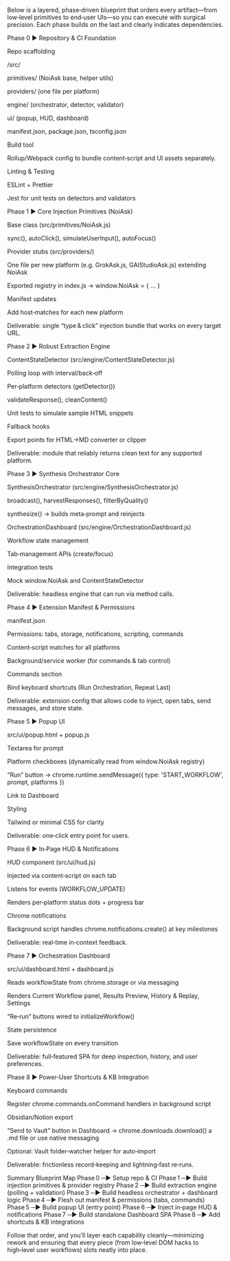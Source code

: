 Below is a layered, phase‑driven blueprint that orders every artifact—from low‑level primitives to end‑user UIs—so you can execute with surgical precision. Each phase builds on the last and clearly indicates dependencies.

Phase 0 ▶︎ Repository & CI Foundation

Repo scaffolding

/src/

primitives/ (NoiAsk base, helper utils)

providers/ (one file per platform)

engine/ (orchestrator, detector, validator)

ui/ (popup, HUD, dashboard)

manifest.json, package.json, tsconfig.json

Build tool

Rollup/Webpack config to bundle content‑script and UI assets separately.

Linting & Testing

ESLint + Prettier

Jest for unit tests on detectors and validators

Phase 1 ▶︎ Core Injection Primitives (NoiAsk)

Base class (src/primitives/NoiAsk.js)

sync(), autoClick(), simulateUserInput(), autoFocus()

Provider stubs (src/providers/)

One file per new platform (e.g. GrokAsk.js, GAIStudioAsk.js) extending NoiAsk

Exported registry in index.js → window.NoiAsk = { … }

Manifest updates

Add host‑matches for each new platform

Deliverable: single “type & click” injection bundle that works on every target URL.

Phase 2 ▶︎ Robust Extraction Engine

ContentStateDetector (src/engine/ContentStateDetector.js)

Polling loop with interval/back‑off

Per‑platform detectors (getDetector())

validateResponse(), cleanContent()

Unit tests to simulate sample HTML snippets

Fallback hooks

Export points for HTML→MD converter or clipper

Deliverable: module that reliably returns clean text for any supported platform.

Phase 3 ▶︎ Synthesis Orchestrator Core

SynthesisOrchestrator (src/engine/SynthesisOrchestrator.js)

broadcast(), harvestResponses(), filterByQuality()

synthesize() → builds meta‑prompt and reinjects

OrchestrationDashboard (src/engine/OrchestrationDashboard.js)

Workflow state management

Tab‑management APIs (create/focus)

Integration tests

Mock window.NoiAsk and ContentStateDetector

Deliverable: headless engine that can run via method calls.

Phase 4 ▶︎ Extension Manifest & Permissions

manifest.json

Permissions: tabs, storage, notifications, scripting, commands

Content‑script matches for all platforms

Background/service worker (for commands & tab control)

Commands section

Bind keyboard shortcuts (Run Orchestration, Repeat Last)

Deliverable: extension config that allows code to inject, open tabs, send messages, and store state.

Phase 5 ▶︎ Popup UI

src/ui/popup.html + popup.js

Textarea for prompt

Platform checkboxes (dynamically read from window.NoiAsk registry)

“Run” button → chrome.runtime.sendMessage({ type: 'START_WORKFLOW', prompt, platforms })

Link to Dashboard

Styling

Tailwind or minimal CSS for clarity

Deliverable: one‑click entry point for users.

Phase 6 ▶︎ In‑Page HUD & Notifications

HUD component (src/ui/hud.js)

Injected via content‑script on each tab

Listens for events (WORKFLOW_UPDATE)

Renders per‑platform status dots + progress bar

Chrome notifications

Background script handles chrome.notifications.create() at key milestones

Deliverable: real‑time in‑context feedback.

Phase 7 ▶︎ Orchestration Dashboard

src/ui/dashboard.html + dashboard.js

Reads workflowState from chrome.storage or via messaging

Renders Current Workflow panel, Results Preview, History & Replay, Settings

“Re‑run” buttons wired to initializeWorkflow()

State persistence

Save workflowState on every transition

Deliverable: full‑featured SPA for deep inspection, history, and user preferences.

Phase 8 ▶︎ Power‑User Shortcuts & KB Integration

Keyboard commands

Register chrome.commands.onCommand handlers in background script

Obsidian/Notion export

“Send to Vault” button in Dashboard → chrome.downloads.download() a .md file or use native messaging

Optional: Vault folder‑watcher helper for auto‑import

Deliverable: frictionless record‑keeping and lightning‑fast re‑runs.

Summary Blueprint Map
Phase 0 ─► Setup repo & CI
Phase 1 ─► Build injection primitives & provider registry
Phase 2 ─► Build extraction engine (polling + validation)
Phase 3 ─► Build headless orchestrator + dashboard logic
Phase 4 ─► Flesh out manifest & permissions (tabs, commands)
Phase 5 ─► Build popup UI (entry point)
Phase 6 ─► Inject in‑page HUD & notifications
Phase 7 ─► Build standalone Dashboard SPA
Phase 8 ─► Add shortcuts & KB integrations


Follow that order, and you’ll layer each capability cleanly—minimizing rework and ensuring that every piece (from low‑level DOM hacks to high‑level user workflows) slots neatly into place.
